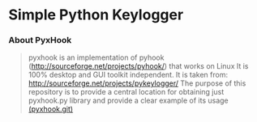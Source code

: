 # Simple Python Keylogger

### About PyxHook

> pyxhook is an implementation of pyhook (http://sourceforge.net/projects/pyhook/) that works on Linux
> It is 100% desktop and GUI toolkit independent. It is taken from: http://sourceforge.net/projects/pykeylogger/
> The purpose of this repository is to provide a central location for obtaining just pyxhook.py library and provide a clear example of its usage
> [(pyxhook.git)](https://github.com/JeffHoogland/pyxhook/blob/master/pyxhook.py)

